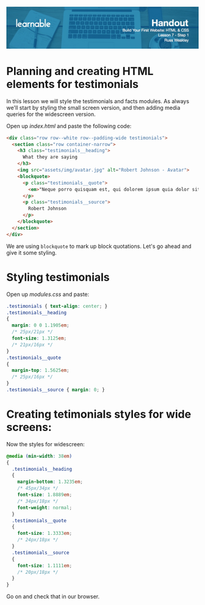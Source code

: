 ![](headers/head7.1.jpg)

# Planning and creating HTML elements for testimonials

In this lesson we will style the testimonials and facts modules. As always we'll start by styling the small screen version, and then adding media queries for the widescreen version.

Open up *index.html* and paste the following code:

```html
<div class="row row--white row--padding-wide testimonials">
  <section class="row container-narrow">
    <h3 class="testimonials__heading">
      What they are saying
    </h3>
    <img src="assets/img/avatar.jpg" alt="Robert Johnson - Avatar">
    <blockquote>
      <p class="testimonials__quote">
        <em>"Neque porro quisquam est, qui dolorem ipsum quia dolor sit amet, consectetur"</em>
      </p>
      <p class="testimonials__source">
        Robert Johnson
      </p>
    </blockquote>
  </section>
</div>
```

We are using `blockquote` to mark up block quotations. Let's go ahead and give it some styling.

# Styling testimonials

Open up *modules.css* and paste:

```css
.testimonials { text-align: center; }
.testimonials__heading
{
  margin: 0 0 1.1905em;
  /* 25px/21px */
  font-size: 1.3125em;
  /* 21px/16px */
}
.testimonials__quote
{
  margin-top: 1.5625em;
  /* 25px/16px */
}
.testimonials__source { margin: 0; }
```

# Creating tetimonials styles for wide screens:

Now the styles for widescreen:

```css
@media (min-width: 38em)
{
  .testimonials__heading
  {
    margin-bottom: 1.3235em;
    /* 45px/34px */
    font-size: 1.8889em;
    /* 34px/18px */
    font-weight: normal;
  }
  .testimonials__quote
  {
    font-size: 1.3333em;
    /* 24px/18px */
  }
  .testimonials__source
  {
    font-size: 1.1111em;
    /* 20px/18px */
  }
}
```

Go on and check that in our browser.